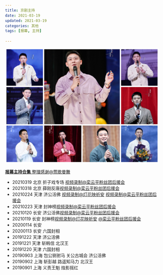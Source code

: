 ```yaml
---
title: 京剧主持
date: 2021-03-19
updated: 2021-03-19
categories: 其他
tags: [报幕, 主持]

---
```


![](https://raw.githubusercontent.com/rhenginium/image/main/Collage_20210325_015133.jpg)



[**报幕主持合集** 整理感谢@莺歌曼舞](http://weibo.com/1925011877/K88G3tm2j) 



+ 20210319 北京 折子戏专场 [视频录制@栾云平粉丝团后援会](https://m.weibo.cn/6574451359/4616553892677192 )
+ 20210318 北京 薛刚反唐[视频录制@栾云平粉丝团后援会](https://m.weibo.cn/6574451359/4616240687219874)
+ 20210224 天津 济公活佛 [视频录制@灯花映祈安](https://m.weibo.cn/1950216183/4608238798768553) [视频录制@栾云平粉丝团后援会](https://m.weibo.cn/status/4608224660033228?)
+ 20210223 天津 封神榜[视频录制@栾云平粉丝团后援会](https://m.weibo.cn/6574451359/4607880794216263)
+ 20210120 长安 济公活佛[视频录制@栾云平粉丝团后援会](https://m.weibo.cn/detail/4595576358319120)
+ 20210119 长安 封神榜[视频录制@灯花映祈安](https://m.weibo.cn/1950216183/4595229695154343) [@栾云平粉丝团后援会](https://m.weibo.cn/6574451359/4595229899898694)
+ 20200114 长安 
+ 20200113 长安 六国封相
+ 20191222 天津 济公活佛
+ 20191221 天津 斩韩信 北汉王
+ 20191220  天津  六国封相
+ 20190903  上海 包公铡驸马 关公古城会 济公活佛
+ 20190902 上海 斩彭越 路遥知马力 北汉王
+ 20190901 上海 义责王魁 烛影摇红